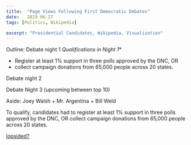 ```yaml
---
title:  "Page Views Following First Democratic Debates"
date:   2019-06-27
tags: [Politics, Wikipedia]

excerpt: "Presidential Candidates, Wikipedia, Visualization"
---
```


Outline:
Debate night 1
*Qualifications in Night 1**
- Register at least 1% support in three polls approved by the DNC, 
OR 
- collect campaign donations from 65,000 people across 20 states.  

Debate night 2

Debate Night 3 (upcoming between top 10)

Aside: Joey Walsh + Mr. Argentina + Bill Weld


To qualify, candidates had to register at least 1% support in three polls approved by the DNC, OR collect campaign donations from 65,000 people across 20 states.  

[lopsided?](https://www.washingtonpost.com/politics/biden-sanders-to-share-the-stage-at-first-night-of-back-to-back-democratic-debates/2019/06/14/dc0b5d52-8e99-11e9-adf3-f70f78c156e8_story.html?utm_term=.1a2c2d2b5b02)


